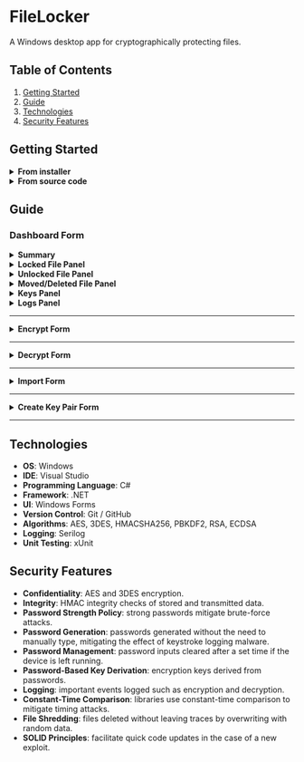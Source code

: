 # FileLocker

A Windows desktop app for cryptographically protecting files.

## Table of Contents

1. [Getting Started](#getting-started)
2. [Guide](#guide)
3. [Technologies](#technologies)
4. [Security Features](#security-features)

## Getting Started

<details>
<summary><strong>From installer</strong></summary>
<em>Coming Soon</em>
</details>

<details>
<summary><strong>From source code</strong></summary>
Download the .NET SDK from Microsoft's website <a href="https://dotnet.microsoft.com/download"> here</a>. Verify installation by running the following command:

```bash
dotnet --version
```

Navigate to FileLocker\WinFormsUI\ and launch the app with the following command:

```bash
dotnet run
```

</details>

## Guide

### Dashboard Form

<details>
<summary><strong>Summary</strong></summary>
The Dashboard Form displays files added to FileLocker's scope, allows addition of files, provides a key generation service, and log navigation feature.

- **Guide 📖**: opens the GitHub repository in the default browser.
- **Keys 🔑**: displays the key panel.
- **Logs 📜**: displays the log panel.
- **Add ▼**: shows dropdown options to add files to the scope by manually selecting or importing an archive.
- **File List**: right click on a file to display options or drag and drop files onto the list to add them.
- **Search Box**: filters files based on the search query. Filter by file type by searching `.txt` or `.png`, or filter by algorithm by searching `.aes` or `.3des`.

<img src="./images/DashboardForm_NoFilesPanel.png" alt="Dashboard with no files" width="1000">

</details>

<details>
<summary><strong>Locked File Panel</strong></summary>
A locked file can be decrypted, shredded, shown in File Explorer, or exported.

- **📋 Path**: copies the path to the clipboard.
- **📋 SHA**: copies the SHA to the clipboard.
- **Decrypt 🔑**: opens the Decrypt Form.
- **Shred 🗑️**: shreds the file by overwriting its contents with random data and then deleting.
- **Explorer 📁**: launches File Explorer with the file selected.
- **Export 📤**: exports the file to a .zip archive.

<img src="./images/DashboardForm_LockedPanel.png" alt="Dashboard with locked file selected" width="1000">

</details>

<details>
<summary><strong>Unlocked File Panel</strong></summary>
An unlocked file can be encrypted, shredded, or shown in File Explorer.

- **📋 Path**: copies the path to the clipboard.
- **📋 SHA**: copies the SHA to the clipboard.
- **Encrypt 🔐**: opens the Encrypt Form.
- **Shred 🗑️**: shreds the file by overwriting its contents with random data and then deleting.
- **Explorer 📁**: launches File Explorer with the file selected.

<img src="./images/DashboardForm_UnlockedPanel.png" alt="Dashboard with unlocked file selected" width="1000">
</details>

<details>
<summary><strong>Moved/Deleted File Panel</strong></summary>
An moved or deleted file can be relocated or removed from scope.

- **Relocate**: find the moved file.
- **Remove**: remove file from scope.

<img src="./images/DashboardForm_RelocationPanel.png" alt="Relocation Panel" width="1000">
</details>

<details>
<summary><strong>Keys Panel</strong></summary>
Keys pairs can be created and public keys can be imported.

- **Create**: opens the Create Key Pair Form.
- **Import**: imports a selected public key archive.
- **Key Lists**: right click on a key to display options.

<img src="./images/DashboardForm_KeysPanel.png" alt="Keys panel" width="1000">
</details>

<details>
<summary><strong>Logs Panel</strong></summary>
Logs can be viewed and navigated using the various filters.

- **Level**: filter by log level.
- **All time**: display all logs.
- **Last Month**: display logs within the last month.
- **Last Week**: display logs within the last week.
- **Last Day**: display logs within the last day.
- **Search Box**: filters logs based on the search query.

<img src="./images/DashboardForm_LogsPanel.png" alt="Logs panel" width="1000">
</details>

---

<details>
<summary><strong>Encrypt Form</strong></summary>
<img src="./images/EncryptForm.png" alt="Encrypt Form" width="400">

The Encrypt Form allows encryption by choosing an industry-standard encryption algorithm such as AES or 3DES and providing a strength-enforced password. Password fields are cleared after 30 seconds of inactivity.

- **Generate Random**: generates a random password that satisfies the strength policy.
- **Clear**: erases both password fields.
- **→**: encrypts the file with the provided password. If lost, the file cannot be decrypted. FileLocker maintains a zero-knowledge policy.
- **👁**: shows or hides the password fields.

</details>

---

<details>
<summary><strong>Decrypt Form</strong></summary>
<img src="./images/DecryptForm.png" alt="Decrypt Form" width="400">

The Decrypt Form allows decryption by providing the encryption password. Password field is cleared after 30 seconds of inactivity.

- **→**: decrypts the file with the provided password, if correct.
- **👁**: shows or hides the password fields.
</details>

---

<details>
<summary><strong>Import Form</strong></summary>
<img src="./images/ImportForm.png" alt="Decrypt Form" width="400">

The Import Form allows an import of a .zip archive.

- **Open**: choose a .zip archive.
- **Save To**: the location where the file will be saved.
- **Import**: loads the archive and saves the file to the chosen location.
</details>

---

<details>
<summary><strong>Create Key Pair Form</strong></summary>
<img src="./images/CreateKeyPairForm.png" alt="Decrypt Form" width="400">

The Create Key Pair Form allows creation of a public/private key pair.

- **Generate Random**: generates a random password that satisfies the strength policy.
- **Clear**: erases both password fields.
- **→**: creates the key pair and encrypts the private key with the provided password. If lost, the key cannot be used to sign. FileLocker maintains a zero-knowledge policy.
- **👁**: shows or hides the password fields.

</details>

---

## Technologies

- **OS**: Windows
- **IDE**: Visual Studio
- **Programming Language**: C#
- **Framework**: .NET
- **UI**: Windows Forms
- **Version Control**: Git / GitHub
- **Algorithms**: AES, 3DES, HMACSHA256, PBKDF2, RSA, ECDSA
- **Logging**: Serilog
- **Unit Testing**: xUnit

## Security Features

- **Confidentiality**: AES and 3DES encryption.
- **Integrity**: HMAC integrity checks of stored and transmitted data.
- **Password Strength Policy**: strong passwords mitigate brute-force attacks.
- **Password Generation**: passwords generated without the need to manually type, mitigating the effect of keystroke logging malware.
- **Password Management**: password inputs cleared after a set time if the device is left running.
- **Password-Based Key Derivation**: encryption keys derived from passwords.
- **Logging**: important events logged such as encryption and decryption.
- **Constant-Time Comparison**: libraries use constant-time comparison to mitigate timing attacks.
- **File Shredding**: files deleted without leaving traces by overwriting with random data.
- **SOLID Principles**: facilitate quick code updates in the case of a new exploit.
